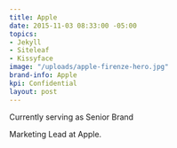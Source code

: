 ```yaml
---
title: Apple
date: 2015-11-03 08:33:00 -05:00
topics:
- Jekyll
- Siteleaf
- Kissyface
image: "/uploads/apple-firenze-hero.jpg"
brand-info: Apple
kpi: Confidential
layout: post
---
```


Currently serving as Senior Brand


Marketing Lead at Apple.